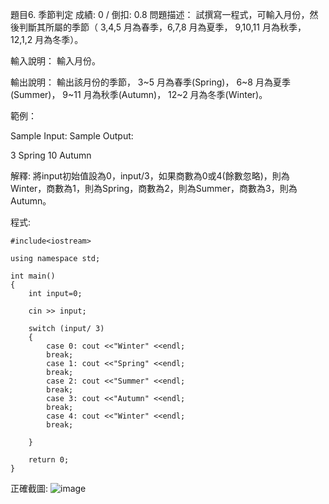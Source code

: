 題目6. 季節判定
成績: 0 / 倒扣: 0.8
問題描述：
試撰寫一程式，可輸入月份，然後判斷其所屬的季節（ 3,4,5 月為春季，6,7,8 月為夏季， 9,10,11 月為秋季， 12,1,2 月為冬季）。

輸入說明：
輸入月份。

輸出說明：
輸出該月份的季節， 3~5 月為春季(Spring)， 6~8 月為夏季(Summer)， 9~11 月為秋季(Autumn)， 12~2 月為冬季(Winter)。

範例：

Sample Input:		Sample Output:

3			Spring
10			Autumn

解釋:
將input初始值設為0，input/3，如果商數為0或4(餘數忽略)，則為Winter，商數為1，則為Spring，商數為2，則為Summer，商數為3，則為Autumn。 

程式:
```
#include<iostream>

using namespace std;

int main()
{
    int input=0;
  
    cin >> input;
  
    switch (input/ 3)
    {
        case 0: cout <<"Winter" <<endl;
        break;
        case 1: cout <<"Spring" <<endl; 
        break;
        case 2: cout <<"Summer" <<endl; 
        break;
        case 3: cout <<"Autumn" <<endl;
        break;
        case 4: cout <<"Winter" <<endl;
        break;
        
    } 

    return 0;
} 
```
正確截圖:
![image](https://user-images.githubusercontent.com/125543109/225303703-54dbcac0-afa0-4ae9-9721-8253914405e3.png)
